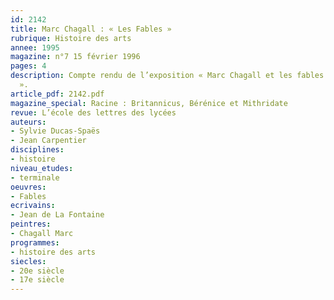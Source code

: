 ```yaml
---
id: 2142
title: Marc Chagall : « Les Fables »
rubrique: Histoire des arts
annee: 1995
magazine: n°7 15 février 1996
pages: 4
description: Compte rendu de l’exposition « Marc Chagall et les fables de La Fontaine
  ».
article_pdf: 2142.pdf
magazine_special: Racine : Britannicus, Bérénice et Mithridate
revue: L’école des lettres des lycées
auteurs:
- Sylvie Ducas-Spaës
- Jean Carpentier
disciplines:
- histoire
niveau_etudes:
- terminale
oeuvres:
- Fables
ecrivains:
- Jean de La Fontaine
peintres:
- Chagall Marc
programmes:
- histoire des arts
siecles:
- 20e siècle
- 17e siècle
---
```


